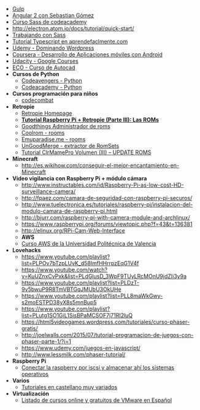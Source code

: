   * [Gulp](http://www.cristalab.com/tutoriales/automatizacion-de-tareas-de-frontend-usando-gulp.js-c114514l/)
  * [Angular 2 con Sebastian Gómez](http://www.sebastian-gomez.com/desarrollo-web/que-es-angularjs-parte-1/)
  * [Curso Sass de codeacademy](https://www.codecademy.com/learn/learn-sass?utm_source=customerio&utm_campaign=sass_announcement_html_css&utm_medium=email_newsletter&utm_content=cta)
  * http://electron.atom.io/docs/tutorial/quick-start/
  * [Trabajando con Sass](http://html5facil.com/tutoriales/maquetando-sass-html5-parte-1/)
  * [Tutorial Typescript en aprendefaclmente.com](http://www.aprende-facilmente.com/typescript/tutorial-de-typescript-parte-1/)
  * [Udemy - Dominando Wordpress](https://www.udemy.com/dominando-wordpress)
  * [Coursera - Desarrollo de Aplicaciones móviles con Android](https://www.coursera.org/specializations/programacion-android)
  * [Udacity - Google Courses](https://www.udacity.com/google)
  * [ECO - Curso de Autocad](https://hub11.ecolearning.eu/course/iniciacion-al-autocad-control-de-escalas-y-formato/classroom/#unit79/kq243)
  * **Cursos de Python**
    * [Codeavengers - Python](https://www.codeavengers.com/profile#python)
    * [Codeacademy - Python](https://www.codecademy.com/es/tracks/python-traduccion-al-espanol-america-latina-clone-1)
  * **Cursos programación para niños**
    * [codecombat](https://codecombat.com/)
  * **Retropie**
    * [Retropie Homepage](https://github.com/retropie/retropie-setup/wiki/Managing-ROMs)
    * **[Tutorial Raspberry Pi + Retropie (Parte III): Las ROMs](https://medium.com/@rpastor/tutorial-raspberry-pi-retropie-parte-iii-las-roms-4ffbeef8289f#.yid1wlkkt)**
    * [Goodthings Administrador de roms](http://cowering.blogspot.com.es/)
    * [Coolrom - rooms](http://coolrom.com)
    * [Emuparadise.me - rooms](http://www.emuparadise.me/)
    * [UnGoodMerge - extractor de RomSets](http://www.users.on.net/~swcheetah/sam/UnGoodMerge.html)
    * [Tutorial ClrMamePro Volumen (III) – UPDATE ROMS](http://insertmorecoins.es/tutorial-clrmamepro-volumen-iii-update-roms/)
  * **Minecraft**
    * http://es.wikihow.com/conseguir-el-mejor-encantamiento-en-Minecraft
  * **Video vigilancia con Raspberry Pi + módulo cámara**
  	* http://www.instructables.com/id/Raspberry-Pi-as-low-cost-HD-surveillance-camera/
  	* http://fpaez.com/camara-de-seguridad-con-raspberry-pi-securos/
  	* http://www.tuelectronica.es/tutoriales/raspberry-pi/instalacion-del-modulo-camara-de-raspberry-pi.html
  	* http://bjurr.com/raspberry-pi-with-camera-module-and-archlinux/
  	* https://www.raspberrypi.org/forums/viewtopic.php?f=43&t=136381
  	* http://elinux.org/RPi-Cam-Web-Interface
 	* **AWS**
  	* [Curso AWS de la Universidad Politécnica de Valencia](http://www.grycap.upv.es/cursocloudaws/index.php)
  * **Lovehacks**
    * https://www.youtube.com/playlist?list=PLPOv7bTzpLUvK_d58ImfHHrrpzEqG1V4f
    * https://www.youtube.com/watch?v=KuUZnxCvPxk&list=PLdGlusD_3WpF9TUyLRcMOnU9jdZIi3y9a
    * https://www.youtube.com/playlist?list=PLDzT-9v5bwuP9R8TmVBTGqJMUbU3OkUHe
    * https://www.youtube.com/playlist?list=PLL8maWkGwy-s2moESTPD38yX8s5mnBup5
    * https://www.youtube.com/playlist?list=PLutg1SO1GiL1SisBPaMCSOF7j71RI2luQ
    * https://html5videogames.wordpress.com/tutoriales/curso-phaser-gratis/
    * http://joelwalls.com/2015/07/tutorial-programacion-de-juegos-con-phaser-parte-1/?i=1
    * https://www.udemy.com/juegos-en-javascript/
    * http://www.lessmilk.com/phaser-tutorial/
  * **Raspberry Pi**
    * [Conectar la raspberry por iscsi y almacenar ahí los sistemas operativos](https://www.youtube.com/watch?v=RhV8kg_g4hc)
  * **Varios**
    * [Tutoriales en castellano muy variados](http://www.es.w3eacademy.com/)
  * **Virtualización**
	  * [Listado de cursos online y gratuitos de VMware en Español](http://www.dbigcloud.com/virtualizacion/224-listado-de-cursos-online-y-gratuitos-de-vmware-en-espanol.html)
  